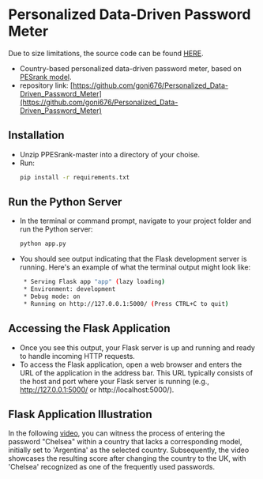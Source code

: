 # Personalized Data-Driven Password Meter
Due to size limitations, the source code can be found [HERE](https://drive.google.com/file/d/1VRcfzOMCP8umvjfgPeT-CHRRhqzPX7KT/view?usp=share_link).
* Country-based personalized data-driven password meter, based on [PESrank model](https://github.com/lirondavid/PESrank).
* repository link: [https://github.com/goni676/Personalized_Data-Driven_Password_Meter](https://github.com/goni676/Personalized_Data-Driven_Password_Meter)

## Installation
* Unzip PPESrank-master into a directory of your choise.
* Run:
  ```bash
  pip install -r requirements.txt
  ```
## Run the Python Server
* In the terminal or command prompt, navigate to your project folder and run the Python server:
  ```bash
  python app.py
  ```
* You should see output indicating that the Flask development server is running.
  Here's an example of what the terminal output might look like:
  ```bash
   * Serving Flask app "app" (lazy loading)
   * Environment: development
   * Debug mode: on
   * Running on http://127.0.0.1:5000/ (Press CTRL+C to quit)
  ```
## Accessing the Flask Application
* Once you see this output, your Flask server is up and running and ready to handle incoming HTTP requests.
* To access the Flask application, open a web browser and enters the URL of the application in the address bar.
  This URL typically consists of the host and port where your Flask server is running (e.g., http://127.0.0.1:5000/ or http://localhost:5000/).

## Flask Application Illustration
In the following [video](https://app.usebubbles.com/rcwAKvEDhag61BCBnMADBR), you can witness the process of entering the password "Chelsea" within a country that lacks a corresponding model, initially set to 'Argentina' as the selected country. Subsequently, the video showcases the resulting score after changing the country to the UK, with 'Chelsea' recognized as one of the frequently used passwords.



